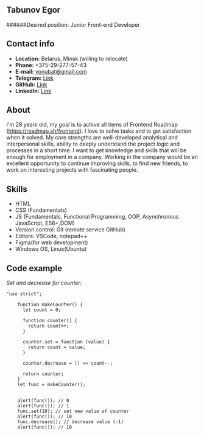 Tabunov Egor
---
######Desired position: Junior Front-end Developer


Contact info
---
- **Location:** Belarus, Minsk (willing to relocate)
- **Phone:** +375-29-277-57-43
- **E-mail:** <vonubat@gmail.com>
- **Telegram:** [Link](https://t.me/mortally_happy)
- **GitHub:** [Link](https://github.com/Vonubat/)
- **LinkedIn:** [Link](https://www.linkedin.com/in/egor-tabunov/)


About
---
I'm 28 years old, my goal is to achive all items of Frontend Roadmap (https://roadmap.sh/frontend). I love to solve tasks and to get satisfaction when it solved.  My core strengths are well-developed analytical and interpersonal skills, ability to deeply understand the project logic and processes in a short time. I want to get knowledge and skills that will be enough for employment in a company. Working in the company would be an excellent opportunity to continue improving skills, to find new friends, to work on interesting projects with fascinating people.


Skills
---
* HTML
* CSS (Fundamentals)
* JS (Fundamentals, Functional Programming, OOP, Asynchronous JavaScript, ES6+,DOM)
* Version control: Git (remote service GitHub)
* Editors: VSCode, notepad++
* Figma(for web development)
* Windows OS, Linux(Ubuntu)


Code example
---
*Set and decrease for counter:*
```
"use strict";

    function makeCounter() {
      let count = 0;

      function counter() {
        return count++;
      }

      counter.set = function (value) {
        return count = value;
      }

      counter.decrease = () => count--;

      return counter;
    }
    let func = makeCounter();


    alert(func()); // 0
    alert(func()); // 1
    func.set(10); // set new value of counter
    alert(func()); // 10
    func.decrease(); // decrease value (-1)
    alert(func()); // 10
```